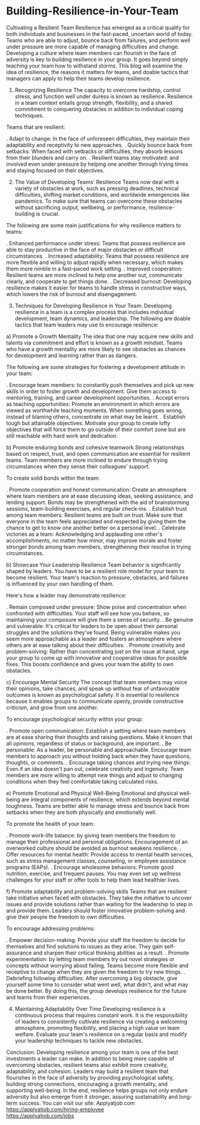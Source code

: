 # Building-Resilience-in-Your-Team
Cultivating a Resilient Team
Resilience has emerged as a critical quality for both individuals and businesses in the fast-paced, uncertain world of today. Teams who are able to adjust, bounce back from failures, and perform well under pressure are more capable of managing difficulties and change. Developing a culture where team members can flourish in the face of adversity is key to building resilience in your group. It goes beyond simply teaching your team how to withstand storms. This blog will examine the idea of resilience, the reasons it matters for teams, and doable tactics that managers can apply to help their teams develop resilience.

1. Recognizing Resilience
The capacity to overcome hardship, control stress, and function well under duress is known as resilience. Resilience in a team context entails group strength, flexibility, and a shared commitment to conquering obstacles in addition to individual coping techniques.

Teams that are resilient:

   . Adapt to change: In the face of unforeseen difficulties, they maintain their adaptability and receptivity to new approaches.
   . Quickly bounce back from setbacks: When faced with setbacks or difficulties, they absorb lessons from their blunders and carry on.
   . Resilient teams stay motivated: and involved even under pressure by helping one another through trying times and staying focused on their objectives.

2. The Value of Developing Teams' Resilience
Teams now deal with a variety of obstacles at work, such as pressing deadlines, technical difficulties, shifting market conditions, and worldwide emergencies like pandemics. To make sure that teams can overcome these obstacles without sacrificing output, wellbeing, or performance, resilience-building is crucial.

The following are some main justifications for why resilience matters to teams:

. Enhanced performance under stress: Teams that possess resilience are able to stay productive in the face of major obstacles or difficult circumstances.
. Increased adaptability: Teams that possess resilience are more flexible and willing to adjust rapidly when necessary, which makes them more nimble in a fast-paced work setting.
. Improved cooperation: Resilient teams are more inclined to help one another out, communicate clearly, and cooperate to get things done.
. Decreased burnout: Developing resilience makes it easier for teams to handle stress in constructive ways, which lowers the risk of burnout and disengagement.

3. Techniques for Developing Resilience in Your Team: 
Developing resilience in a team is a complex process that includes individual development, team dynamics, and leadership. The following are doable tactics that team leaders may use to encourage resilience:

a) Promote a Growth Mentality
The idea that one may acquire new skills and talents via commitment and effort is known as a growth mindset. Teams who have a growth mentality are more likely to see obstacles as chances for development and learning rather than as dangers.

The following are some strategies for fostering a development attitude in your team:

. Encourage team members: to constantly push themselves and pick up new skills in order to foster growth and development. Give them access to mentoring, training, and career development opportunities.
. Accept errors as teaching opportunities: Promote an environment in which errors are viewed as worthwhile teaching moments. When something goes wrong, instead of blaming others, concentrate on what may be learnt.
. Establish tough but attainable objectives: Motivate your group to create lofty objectives that will force them to go outside of their comfort zone but are still reachable with hard work and dedication.

b) Promote enduring bonds and cohesive teamwork
Strong relationships based on respect, trust, and open communication are essential for resilient teams. Team members are more inclined to endure through trying circumstances when they sense their colleagues' support.

To create solid bonds within the team:

. Promote cooperation and honest communication: Create an atmosphere where team members are at ease discussing ideas, seeking assistance, and lending support. Bonds may be strengthened with the aid of brainstorming sessions, team-building exercises, and regular check-ins.
. Establish trust among team members: Resilient teams are built on trust. Make sure that everyone in the team feels appreciated and respected by giving them the chance to get to know one another better on a personal level.
. Celebrate victories as a team: Acknowledging and applauding one other's accomplishments, no matter how minor, may improve morale and foster stronger bonds among team members, strengthening their resolve in trying circumstances.

b) Showcase Your Leadership Resilience
Team behavior is significantly shaped by leaders. You have to be a resilient role model for your team to become resilient. Your team's reaction to pressure, obstacles, and failures is influenced by your own handling of them.

Here's how a leader may demonstrate resilience:

. Remain composed under pressure: Show poise and concentration when confronted with difficulties. Your staff will see how you behave, so maintaining your composure will give them a sense of security.
. Be genuine and vulnerable: It's critical for leaders to be open about their personal struggles and the solutions they've found. Being vulnerable makes you seem more approachable as a leader and fosters an atmosphere where others are at ease talking about their difficulties.
. Promote creativity and problem-solving: Rather than concentrating just on the issue at hand, urge your group to come up with innovative and cooperative ideas for possible fixes. This boosts confidence and gives your team the ability to own obstacles.

c) Encourage Mental Security
The concept that team members may voice their opinions, take chances, and speak up without fear of unfavorable outcomes is known as psychological safety. It is essential to resilience because it enables groups to communicate openly, provide constructive criticism, and grow from one another.

To encourage psychological security within your group:

. Promote open communication: Establish a setting where team members are at ease sharing their thoughts and raising questions. Make it known that all opinions, regardless of status or background, are important.
. Be personable: As a leader, be personable and approachable. Encourage team members to approach you without holding back when they have questions, thoughts, or comments.
. Encourage taking chances and trying new things: Even if an idea doesn't pan out, celebrate creativity and ingenuity. Team members are more willing to attempt new things and adjust to changing conditions when they feel comfortable taking calculated risks.

e) Promote Emotional and Physical Well-Being 
Emotional and physical well-being are integral components of resilience, which extends beyond mental toughness. Teams are better able to manage stress and bounce back from setbacks when they are both physically and emotionally well.

To promote the health of your team:

. Promote work-life balance: by giving team members the freedom to manage their professional and personal obligations. Encouragement of an overworked culture should be avoided as burnout weakens resilience.
. Offer resources for mental health: Provide access to mental health services, such as stress management classes, counseling, or employee assistance programs (EAPs).
. Encourage wholesome behaviors: Promote good nutrition, exercise, and frequent pauses. You may even set up wellness challenges for your staff or offer tools to help them lead healthier lives.

f) Promote adaptability and problem-solving skills
Teams that are resilient take initiative when faced with obstacles. They take the initiative to uncover issues and provide solutions rather than waiting for the leadership to step in and provide them. Leaders should foster innovative problem-solving and give their people the freedom to own difficulties.

To encourage addressing problems:

. Empower decision-making: Provide your staff the freedom to decide for themselves and find solutions to issues as they arise. They gain self-assurance and sharpen their critical thinking abilities as a result.
. Promote experimentation: by letting team members try out novel strategies or concepts without worrying about failing. Teams become more flexible and receptive to change when they are given the freedom to try new things.
. Debriefing following difficulties: After overcoming a big obstacle, give yourself some time to consider what went well, what didn't, and what may be done better. By doing this, the group develops resilience for the future and learns from their experiences.

4. Maintaining Adaptability Over Time
Developing resilience is a continuous process that requires constant work. It is the responsibility of leaders to consistently cultivate resilience via creating a welcoming atmosphere, promoting flexibility, and placing a high value on team welfare. Evaluate your team's resilience on a regular basis and modify your leadership techniques to tackle new obstacles.

Conclusion:
Developing resilience among your team is one of the best investments a leader can make. In addition to being more capable of overcoming obstacles, resilient teams also exhibit more creativity, adaptability, and cohesion. Leaders may build a resilient team that flourishes in the face of adversity by providing psychological safety, building strong connections, encouraging a growth mentality, and supporting well-being. In the end, resilience helps groups not only endure adversity but also emerge from it stronger, assuring sustainability and long-term success.
You can visit our site: Applyatjob.com<br>
 https://applyatjob.com/hiring-employee<br>
https://applyatjob.com/jobs
